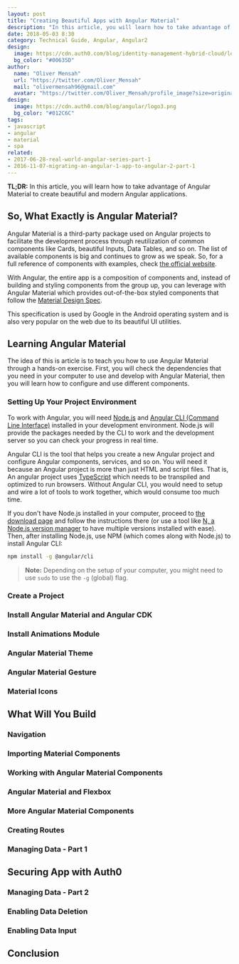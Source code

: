 ```yaml
---
layout: post
title: "Creating Beautiful Apps with Angular Material"
description: "In this article, you will learn how to take advantage of Angular Material to create beautiful and modern Angular applications."
date: 2018-05-03 8:30
category: Technical Guide, Angular, Angular2
design: 
  image: https://cdn.auth0.com/blog/identity-management-hybrid-cloud/logo.png
  bg_color: "#00635D"
author:
  name: "Oliver Mensah"
  url: "https://twitter.com/Oliver_Mensah"
  mail: "olivermensah96@gmail.com"
  avatar: "https://twitter.com/Oliver_Mensah/profile_image?size=original"
design:
  image: https://cdn.auth0.com/blog/angular/logo3.png
  bg_color: "#012C6C"
tags:
- javascript
- angular
- material
- spa
related:
- 2017-06-28-real-world-angular-series-part-1
- 2016-11-07-migrating-an-angular-1-app-to-angular-2-part-1
---
```


**TL;DR:** In this article, you will learn how to take advantage of Angular Material to create beautiful and modern Angular applications.

## So, What Exactly is Angular Material?

Angular Material is a third-party package used on Angular projects to facilitate the development process through reutilization of common components like Cards, beautiful Inputs, Data Tables, and so on. The list of available components is big and continues to grow as we speak. So, for a full reference of components with examples, check [the official website](https://material.angular.io/).

With Angular, the entire app is a composition of components and, instead of building and styling components from the group up, you can leverage with Angular Material which provides out-of-the-box styled components that follow the [Material Design Spec](https://material.io/guidelines/).

This specification is used by Google in the Android operating system and is also very popular on the web due to its beautiful UI utilities.

## Learning Angular Material

The idea of this is article is to teach you how to use Angular Material through a hands-on exercise. First, you will check the dependencies that you need in your computer to use and develop with Angular Material, then you will learn how to configure and use different components.

### Setting Up Your Project Environment

To work with Angular, you will need [Node.js](https://nodejs.org/en/) and [Angular CLI (Command Line Interface)](https://cli.angular.io/) installed in your development environment. Node.js will provide the packages needed by the CLI to work and the development server so you can check your progress in real time.

Angular CLI is the tool that helps you create a new Angular project and configure Angular components, services, and so on. You will need it because an Angular project is more than just HTML and script files. That is, An angular project uses [TypeScript](https://www.typescriptlang.org/) which needs to be transpiled and optimized to run browsers. Without Angular CLI, you would need to setup and wire a lot of tools to work together, which would consume too much time.

If you don't have Node.js installed in your computer, proceed to [the download page](https://nodejs.org/en/download/) and follow the instructions there (or use a tool like [N, a Node.js version manager](https://github.com/tj/n) to have multiple versions installed with ease). Then, after installing Node.js, use NPM (which comes along with Node.js) to install Angular CLI:

```bash
npm install -g @angular/cli
```

> **Note:** Depending on the setup of your computer, you might need to use `sudo` to use the `-g` (global) flag.

### Create a Project

### Install Angular Material and Angular CDK

### Install Animations Module

### Angular Material Theme

### Angular Material Gesture

### Material Icons

## What Will You Build

### Navigation

### Importing Material Components

### Working with Angular Material Components

### Angular Material and Flexbox

### More Angular Material Components

### Creating Routes

### Managing Data - Part 1

## Securing App  with Auth0

### Managing Data - Part 2

### Enabling Data Deletion

### Enabling Data Input

## Conclusion